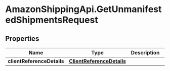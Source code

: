 # AmazonShippingApi.GetUnmanifestedShipmentsRequest

## Properties
Name | Type | Description | Notes
------------ | ------------- | ------------- | -------------
**clientReferenceDetails** | [**ClientReferenceDetails**](ClientReferenceDetails.md) |  | [optional] 


